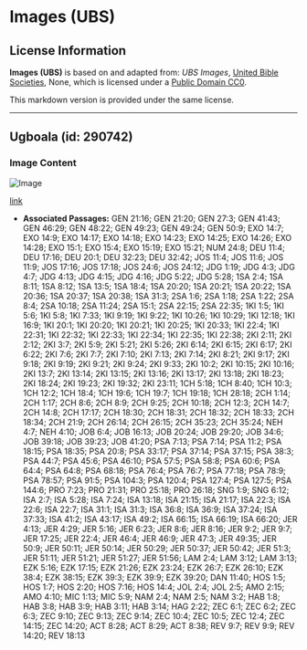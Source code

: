 # Images (UBS)

## License Information

**Images (UBS)** is based on and adapted from: _UBS Images_, [United Bible Societies](https://unitedbiblesocieties.org/), None, which is licensed under a [Public Domain CC0](https://creativecommons.org/public-domain/cc0/).

This markdown version is provided under the same license.



--------------------------------

## Ugboala (id: 290742)

### Image Content

![Image](https://cdn.aquifer.bible/aquifer-content/resources/Media/WEB-0390_chariot.jpg)

[link](https://cdn.aquifer.bible/aquifer-content/resources/Media/WEB-0390_chariot.jpg)

* **Associated Passages:** GEN 21:16; GEN 21:20; GEN 27:3; GEN 41:43; GEN 46:29; GEN 48:22; GEN 49:23; GEN 49:24; GEN 50:9; EXO 14:7; EXO 14:9; EXO 14:17; EXO 14:18; EXO 14:23; EXO 14:25; EXO 14:26; EXO 14:28; EXO 15:1; EXO 15:4; EXO 15:19; EXO 15:21; NUM 24:8; DEU 11:4; DEU 17:16; DEU 20:1; DEU 32:23; DEU 32:42; JOS 11:4; JOS 11:6; JOS 11:9; JOS 17:16; JOS 17:18; JOS 24:6; JOS 24:12; JDG 1:19; JDG 4:3; JDG 4:7; JDG 4:13; JDG 4:15; JDG 4:16; JDG 5:22; JDG 5:28; 1SA 2:4; 1SA 8:11; 1SA 8:12; 1SA 13:5; 1SA 18:4; 1SA 20:20; 1SA 20:21; 1SA 20:22; 1SA 20:36; 1SA 20:37; 1SA 20:38; 1SA 31:3; 2SA 1:6; 2SA 1:18; 2SA 1:22; 2SA 8:4; 2SA 10:18; 2SA 11:24; 2SA 15:1; 2SA 22:15; 2SA 22:35; 1KI 1:5; 1KI 5:6; 1KI 5:8; 1KI 7:33; 1KI 9:19; 1KI 9:22; 1KI 10:26; 1KI 10:29; 1KI 12:18; 1KI 16:9; 1KI 20:1; 1KI 20:20; 1KI 20:21; 1KI 20:25; 1KI 20:33; 1KI 22:4; 1KI 22:31; 1KI 22:32; 1KI 22:33; 1KI 22:34; 1KI 22:35; 1KI 22:38; 2KI 2:11; 2KI 2:12; 2KI 3:7; 2KI 5:9; 2KI 5:21; 2KI 5:26; 2KI 6:14; 2KI 6:15; 2KI 6:17; 2KI 6:22; 2KI 7:6; 2KI 7:7; 2KI 7:10; 2KI 7:13; 2KI 7:14; 2KI 8:21; 2KI 9:17; 2KI 9:18; 2KI 9:19; 2KI 9:21; 2KI 9:24; 2KI 9:33; 2KI 10:2; 2KI 10:15; 2KI 10:16; 2KI 13:7; 2KI 13:14; 2KI 13:15; 2KI 13:16; 2KI 13:17; 2KI 13:18; 2KI 18:23; 2KI 18:24; 2KI 19:23; 2KI 19:32; 2KI 23:11; 1CH 5:18; 1CH 8:40; 1CH 10:3; 1CH 12:2; 1CH 18:4; 1CH 19:6; 1CH 19:7; 1CH 19:18; 1CH 28:18; 2CH 1:14; 2CH 1:17; 2CH 8:6; 2CH 8:9; 2CH 9:25; 2CH 10:18; 2CH 12:3; 2CH 14:7; 2CH 14:8; 2CH 17:17; 2CH 18:30; 2CH 18:31; 2CH 18:32; 2CH 18:33; 2CH 18:34; 2CH 21:9; 2CH 26:14; 2CH 26:15; 2CH 35:23; 2CH 35:24; NEH 4:7; NEH 4:10; JOB 6:4; JOB 16:13; JOB 20:24; JOB 29:20; JOB 34:6; JOB 39:18; JOB 39:23; JOB 41:20; PSA 7:13; PSA 7:14; PSA 11:2; PSA 18:15; PSA 18:35; PSA 20:8; PSA 33:17; PSA 37:14; PSA 37:15; PSA 38:3; PSA 44:7; PSA 45:6; PSA 46:10; PSA 57:5; PSA 58:8; PSA 60:6; PSA 64:4; PSA 64:8; PSA 68:18; PSA 76:4; PSA 76:7; PSA 77:18; PSA 78:9; PSA 78:57; PSA 91:5; PSA 104:3; PSA 120:4; PSA 127:4; PSA 127:5; PSA 144:6; PRO 7:23; PRO 21:31; PRO 25:18; PRO 26:18; SNG 1:9; SNG 6:12; ISA 2:7; ISA 5:28; ISA 7:24; ISA 13:18; ISA 21:15; ISA 21:17; ISA 22:3; ISA 22:6; ISA 22:7; ISA 31:1; ISA 31:3; ISA 36:8; ISA 36:9; ISA 37:24; ISA 37:33; ISA 41:2; ISA 43:17; ISA 49:2; ISA 66:15; ISA 66:19; ISA 66:20; JER 4:13; JER 4:29; JER 5:16; JER 6:23; JER 8:6; JER 8:16; JER 9:2; JER 9:7; JER 17:25; JER 22:4; JER 46:4; JER 46:9; JER 47:3; JER 49:35; JER 50:9; JER 50:11; JER 50:14; JER 50:29; JER 50:37; JER 50:42; JER 51:3; JER 51:11; JER 51:21; JER 51:27; JER 51:56; LAM 2:4; LAM 3:12; LAM 3:13; EZK 5:16; EZK 17:15; EZK 21:26; EZK 23:24; EZK 26:7; EZK 26:10; EZK 38:4; EZK 38:15; EZK 39:3; EZK 39:9; EZK 39:20; DAN 11:40; HOS 1:5; HOS 1:7; HOS 2:20; HOS 7:16; HOS 14:4; JOL 2:4; JOL 2:5; AMO 2:15; AMO 4:10; MIC 1:13; MIC 5:9; NAM 2:4; NAM 2:5; NAM 3:2; HAB 1:8; HAB 3:8; HAB 3:9; HAB 3:11; HAB 3:14; HAG 2:22; ZEC 6:1; ZEC 6:2; ZEC 6:3; ZEC 9:10; ZEC 9:13; ZEC 9:14; ZEC 10:4; ZEC 10:5; ZEC 12:4; ZEC 14:15; ZEC 14:20; ACT 8:28; ACT 8:29; ACT 8:38; REV 9:7; REV 9:9; REV 14:20; REV 18:13

